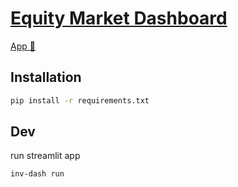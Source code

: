 # [Equity Market Dashboard](https://github.com/weiyang2048/Investments)

[App 🔗](https://nowei-investment.streamlit.app/)

## Installation

```bash
pip install -r requirements.txt
```

## Dev
run streamlit app
```bash
inv-dash run
```

